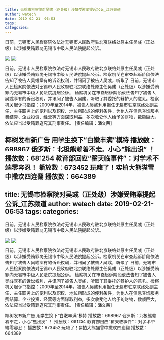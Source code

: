 ```yaml
---
title: 无锡市检察院对吴彧（正处级）涉嫌受贿案提起公诉_江苏频道
author: wetech
date: 2019-02-21- 06:53
tags: 
categories: 
---
```

日前，无锡市人民检察院依法对无锡市人民政府驻北京联络处原主任吴彧（正处级）以涉嫌受贿罪向无锡市中级人民法院提起公诉。
<!-- more -->
                
<img align="center" border="0" src="http://p0.ifengimg.com/a/2019_08/dea2ef236f72a74_size11_w500_h280.jpg" />
                
<img align="center" border="0" src="http://p2.ifengimg.com/a/2016/0810/204c433878d5cf9size1_w16_h16.png" />
            
日前，无锡市人民检察院依法对无锡市人民政府驻北京联络处原主任吴彧（正处级）以涉嫌受贿罪向无锡市中级人民法院提起公诉。检察机关在审查起诉阶段依法告知了被告人吴彧享有的诉讼权利，并讯问了被告人吴彧，听取了
日前，无锡市人民检察院依法对无锡市人民政府驻北京联络处原主任吴彧（正处级）以涉嫌受贿罪向无锡市中级人民法院提起公诉。
检察机关在审查起诉阶段依法告知了被告人吴彧享有的诉讼权利，并讯问了被告人吴彧，听取了其委托的辩护人的意见。检察机关起诉书指控：2009年至2014年，被告人吴彧利用担任无锡市驻京联络处副主任、主任职务上的便利以及职权、地位所形成的便利条件，为他人在信息咨询服务费结算、企业投资、经营等方面谋取利益，多次收受他人给予的财物，数额巨大，依法应当以受贿罪追究其刑事责任。
[责任编辑：潘文茜]
            
椰树发布新广告 用学生换下“白嫩丰满”模特
播放数：698967
俄罗斯：北极熊赖着不走，小心“熊出没” ！
播放数：681254
教育部回应“翟天临事件”：对学术不端零容忍！
播放数：673452
玩嗨了！实拍大熊猫雪中撒欢四连翻
播放数：664389
---
title: 无锡市检察院对吴彧（正处级）涉嫌受贿案提起公诉_江苏频道
author: wetech
date: 2019-02-21- 06:53
tags: 
categories: 
---
日前，无锡市人民检察院依法对无锡市人民政府驻北京联络处原主任吴彧（正处级）以涉嫌受贿罪向无锡市中级人民法院提起公诉。
<!-- more -->
                
<img align="center" border="0" src="http://p0.ifengimg.com/a/2019_08/dea2ef236f72a74_size11_w500_h280.jpg" />
                
<img align="center" border="0" src="http://p2.ifengimg.com/a/2016/0810/204c433878d5cf9size1_w16_h16.png" />
            
日前，无锡市人民检察院依法对无锡市人民政府驻北京联络处原主任吴彧（正处级）以涉嫌受贿罪向无锡市中级人民法院提起公诉。检察机关在审查起诉阶段依法告知了被告人吴彧享有的诉讼权利，并讯问了被告人吴彧，听取了
日前，无锡市人民检察院依法对无锡市人民政府驻北京联络处原主任吴彧（正处级）以涉嫌受贿罪向无锡市中级人民法院提起公诉。
检察机关在审查起诉阶段依法告知了被告人吴彧享有的诉讼权利，并讯问了被告人吴彧，听取了其委托的辩护人的意见。检察机关起诉书指控：2009年至2014年，被告人吴彧利用担任无锡市驻京联络处副主任、主任职务上的便利以及职权、地位所形成的便利条件，为他人在信息咨询服务费结算、企业投资、经营等方面谋取利益，多次收受他人给予的财物，数额巨大，依法应当以受贿罪追究其刑事责任。
[责任编辑：潘文茜]
            
椰树发布新广告 用学生换下“白嫩丰满”模特
播放数：698967
俄罗斯：北极熊赖着不走，小心“熊出没” ！
播放数：681254
教育部回应“翟天临事件”：对学术不端零容忍！
播放数：673452
玩嗨了！实拍大熊猫雪中撒欢四连翻
播放数：664389
